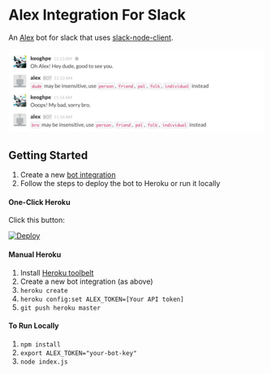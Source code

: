 # Alex Integration For Slack

An [Alex](http://alexjs.com/) bot for slack that uses [slack-node-client](https://github.com/slackhq/node-slack-client).

![](./images/demo.png)

## Getting Started
1. Create a new [bot integration](https://my.slack.com/services/new/bot)
1. Follow the steps to deploy the bot to Heroku or run it locally

#### One-Click Heroku
Click this button:

[![Deploy](https://www.herokucdn.com/deploy/button.png)](https://heroku.com/deploy)

#### Manual Heroku
1. Install [Heroku toolbelt](https://devcenter.heroku.com/articles/getting-started-with-nodejs#set-up)
1. Create a new bot integration (as above)
1. `heroku create`
1. `heroku config:set ALEX_TOKEN=[Your API token]`
1. `git push heroku master`

#### To Run Locally
1. `npm install`
1. `export ALEX_TOKEN="your-bot-key"`
1. `node index.js`
